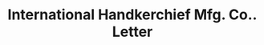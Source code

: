 ---
doi: 10.7916/D8D5201P
date_other: '1912'
date_other_textual: '1912'
form: correspondence
genre:
- Letters (correspondence)
name:
- International Handkerchief Mfg. Co.
object_in_context_url: https://biggert.cul.columbia.edu/items/view/ave_biggert_01022
subject_hierarchical_geographic:
- New York, New York, United States
subject_name:
- International Handkerchief Mfg. Co.
title: International Handkerchief Mfg. Co.. Letter
sort_title: International Handkerchief Mfg. Co.. Letter
call_number: ave_biggert_01022
coordinates:
- 40.71277777777778,-74.00583333333333
pid: ave_biggert_01022
identifiers: ave_biggert_01022
thumbnail: https://derivativo-1.library.columbia.edu/iiif/2/ldpd:344289/full/!256,256/0/native.jpg
permalink: /biggert/ave_biggert_01022/
layout: iiif-image-page
---